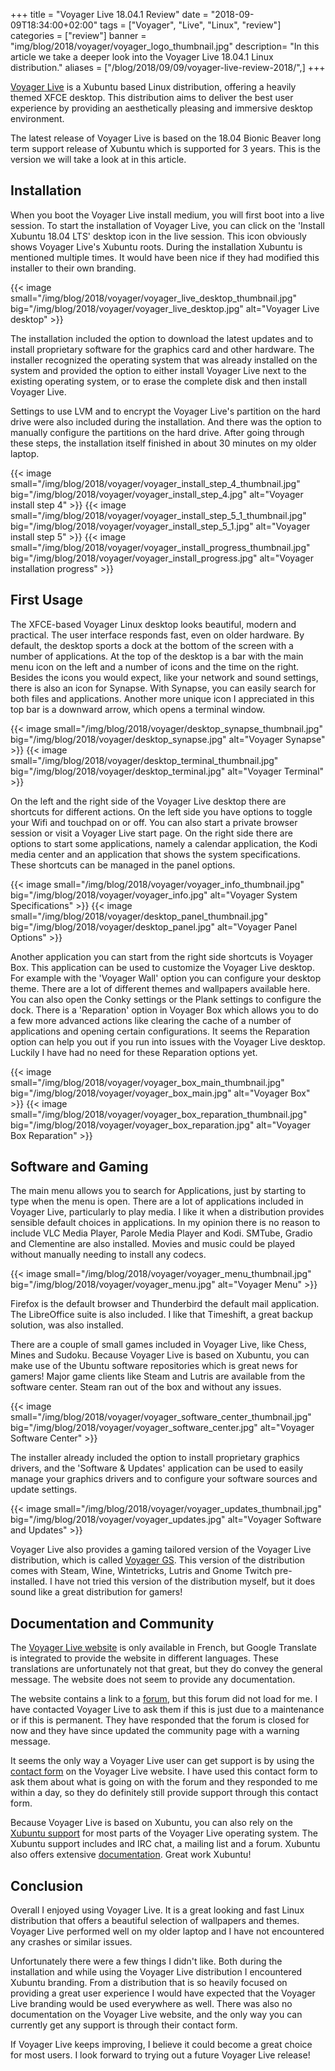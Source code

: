 +++
title = "Voyager Live 18.04.1 Review"
date = "2018-09-09T18:34:00+02:00"
tags = ["Voyager", "Live", "Linux", "review"]
categories = ["review"]
banner = "img/blog/2018/voyager/voyager_logo_thumbnail.jpg" 
description= "In this article we take a deeper look into the Voyager Live 18.04.1 Linux distribution."
aliases = ["/blog/2018/09/09/voyager-live-review-2018/",]
+++

[Voyager Live](https://voyagerlive.org/) is a Xubuntu based Linux distribution, offering a heavily themed XFCE desktop. This distribution aims to deliver the best user experience by providing an aesthetically pleasing and immersive desktop environment.  

The latest release of Voyager Live is based on the 18.04 Bionic Beaver long term support release of Xubuntu which is supported for 3 years. This is the version we will take a look at in this article. 
<!--more-->

## Installation

When you boot the Voyager Live install medium, you will first boot into a live session. To start the installation of Voyager Live, you can click on the 'Install Xubuntu 18.04 LTS' desktop icon in the live session. This icon obviously shows Voyager Live's Xubuntu roots. During the installation Xubuntu is mentioned multiple times. It would have been nice if they had modified this installer to their own branding. 

{{< image small="/img/blog/2018/voyager/voyager_live_desktop_thumbnail.jpg" big="/img/blog/2018/voyager/voyager_live_desktop.jpg" alt="Voyager Live desktop" >}}

The installation included the option to download the latest updates and to install proprietary software for the graphics card and other hardware. The installer recognized the operating system that was already installed on the system and provided the option to either install Voyager Live next to the existing operating system, or to erase the complete disk and then install Voyager Live. 

 Settings to use LVM and to encrypt the Voyager Live's partition on the hard drive were also included during the installation. And there was the option to manually configure the partitions on the hard drive. After going through these steps, the installation itself finished in about 30 minutes on my older laptop. 

{{< image small="/img/blog/2018/voyager/voyager_install_step_4_thumbnail.jpg" big="/img/blog/2018/voyager/voyager_install_step_4.jpg" alt="Voyager install step 4" >}}
{{< image small="/img/blog/2018/voyager/voyager_install_step_5_1_thumbnail.jpg" big="/img/blog/2018/voyager/voyager_install_step_5_1.jpg" alt="Voyager install step 5" >}}
{{< image small="/img/blog/2018/voyager/voyager_install_progress_thumbnail.jpg" big="/img/blog/2018/voyager/voyager_install_progress.jpg" alt="Voyager installation progress" >}}


## First Usage

The XFCE-based Voyager Linux desktop looks beautiful, modern and practical. The user interface responds fast, even on older hardware. By default, the desktop sports a dock at the bottom of the screen with a number of applications. At the top of the desktop is a bar with the main menu icon on the left and a number of icons and the time on the right. Besides the icons you would expect, like your network and sound settings, there is also an icon for Synapse. With Synapse, you can easily search for both files and applications. Another more unique icon I appreciated in this top bar is a downward arrow, which opens a terminal window.

{{< image small="/img/blog/2018/voyager/desktop_synapse_thumbnail.jpg" big="/img/blog/2018/voyager/desktop_synapse.jpg" alt="Voyager Synapse" >}}
{{< image small="/img/blog/2018/voyager/desktop_terminal_thumbnail.jpg" big="/img/blog/2018/voyager/desktop_terminal.jpg" alt="Voyager Terminal" >}}

On the left and the right side of the Voyager Live desktop there are shortcuts for different actions. On the left side you have options to toggle your Wifi and touchpad on or off. You can also start a private browser session or visit a Voyager Live start page. On the right side there are options to start some applications, namely a calendar application, the Kodi media center and an application that shows the system specifications. These shortcuts can be managed in the panel options.

{{< image small="/img/blog/2018/voyager/voyager_info_thumbnail.jpg" big="/img/blog/2018/voyager/voyager_info.jpg" alt="Voyager System Specifications" >}}
{{< image small="/img/blog/2018/voyager/desktop_panel_thumbnail.jpg" big="/img/blog/2018/voyager/desktop_panel.jpg" alt="Voyager Panel Options" >}}

Another application you can start from the right side shortcuts is Voyager Box. This application can be used to customize the Voyager Live desktop. For example with the 'Voyager Wall' option you can configure your desktop theme. There are a lot of different themes and wallpapers available here. 
You can also open the Conky settings or the Plank settings to configure the dock. There is a 'Reparation' option in Voyager Box which allows you to do a few more advanced actions like clearing the cache of a number of applications and opening certain configurations. It seems the Reparation option can help you out if you run into issues with the Voyager Live desktop. Luckily I have had no need for these Reparation options yet. 

{{< image small="/img/blog/2018/voyager/voyager_box_main_thumbnail.jpg" big="/img/blog/2018/voyager/voyager_box_main.jpg" alt="Voyager Box" >}}
{{< image small="/img/blog/2018/voyager/voyager_box_reparation_thumbnail.jpg" big="/img/blog/2018/voyager/voyager_box_reparation.jpg" alt="Voyager Box Reparation" >}}


## Software and Gaming

The main menu allows you to search for Applications, just by starting to type when the menu is open. There are a lot of applications included in Voyager Live, particularly to play media. I like it when a distribution provides sensible default choices in applications. In my opinion there is no reason to include VLC Media Player, Parole Media Player and Kodi. SMTube, Gradio and Clementine are also installed. Movies and music could be played without manually needing to install any codecs. 

{{< image small="/img/blog/2018/voyager/voyager_menu_thumbnail.jpg" big="/img/blog/2018/voyager/voyager_menu.jpg" alt="Voyager Menu" >}}

Firefox is the default browser and Thunderbird the default mail application. The LibreOffice suite is also included. I like that Timeshift, a great backup solution, was also installed.

There are a couple of small games included in Voyager Live, like Chess, Mines and Sudoku. Because Voyager Live is based on Xubuntu, you can make use of the Ubuntu software repositories which is great news for gamers! Major game clients like Steam and Lutris are available from the software center. Steam ran out of the box and without any issues. 

{{< image small="/img/blog/2018/voyager/voyager_software_center_thumbnail.jpg" big="/img/blog/2018/voyager/voyager_software_center.jpg" alt="Voyager Software Center" >}}

The installer already included the option to install proprietary graphics drivers, and the 'Software & Updates' application can be used to easily manage your graphics drivers and to configure your software sources and update settings. 

{{< image small="/img/blog/2018/voyager/voyager_updates_thumbnail.jpg" big="/img/blog/2018/voyager/voyager_updates.jpg" alt="Voyager Software and Updates" >}}

Voyager Live also provides a gaming tailored version of the Voyager Live distribution, which is called [Voyager GS](https://voyagerlive.org/voyager-gs-18-04/). This version of the distribution comes with Steam, Wine, Wintetricks, Lutris and Gnome Twitch pre-installed. I have not tried this version of the distribution myself, but it does sound like a great distribution for gamers!


## Documentation and Community

The [Voyager Live website](https://voyagerlive.org/) is only available in French, but Google Translate is integrated to provide the website in different languages. These translations are unfortunately not that great, but they do convey the general message. The website does not seem to provide any documentation.

The website contains a link to a [forum](https://voyagerlive.org/community/), but this forum did not load for me. I have contacted Voyager Live to ask them if this is just due to a maintenance or if this is permanent. They have responded that the forum is closed for now and they have since updated the community page with a warning message.

It seems the only way a Voyager Live user can get support is by using the [contact form](https://voyagerlive.org/contact-3/) on the Voyager Live website. I have used this contact form to ask them about what is going on with the forum and they responded to me within a day, so they do definitely still provide support through this contact form. 

Because Voyager Live is based on Xubuntu, you can also rely on the [Xubuntu support](https://xubuntu.org/help/) for most parts of the Voyager Live operating system. The Xubuntu support includes and IRC chat, a mailing list and a forum. Xubuntu also offers extensive [documentation](https://docs.xubuntu.org/1804/). Great work Xubuntu!

## Conclusion

Overall I enjoyed using Voyager Live. It is a great looking and fast Linux distribution that offers a beautiful selection of wallpapers and themes. Voyager Live performed well on my older laptop and I have not encountered any crashes or similar issues. 

Unfortunately there were a few things I didn't like. Both during the installation and while using the Voyager Live distribution I encountered Xubuntu branding. From a distribution that is so heavily focused on providing a great user experience I would have expected that the Voyager Live branding would be used everywhere as well. There was also no documentation on the Voyager Live website, and the only way you can currently get any support is through their contact form. 

If Voyager Live keeps improving, I believe it could become a great choice for most users. I look forward to trying out a future Voyager Live release!